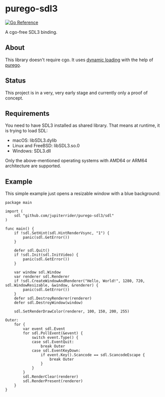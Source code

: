 # purego-sdl3
[![Go Reference](https://pkg.go.dev/badge/github.com/jupiterrider/purego-sdl3/sdl.svg)](https://pkg.go.dev/github.com/jupiterrider/purego-sdl3/sdl)

A cgo-free SDL3 binding.

## About
This library doesn't require cgo. It uses [dynamic loading]("https://en.wikipedia.org/wiki/Dynamic_loading") with the help of [purego](https://github.com/ebitengine/purego).

## Status
This project is in a very, very early stage and currently only a proof of concept.

## Requirements
You need to have SDL3 installed as shared library. That means at runtime, it is trying to load SDL:
- macOS: libSDL3.dylib
- Linux and FreeBSD: libSDL3.so.0
- Windows: SDL3.dll

Only the above-mentioned operating systems with AMD64 or ARM64 architecture are supported.

## Example
This simple example just opens a resizable window with a blue background:

```golang
package main

import (
	sdl "github.com/jupiterrider/purego-sdl3/sdl"
)

func main() {
	if !sdl.SetHint(sdl.HintRenderVsync, "1") {
		panic(sdl.GetError())
	}

	defer sdl.Quit()
	if !sdl.Init(sdl.InitVideo) {
		panic(sdl.GetError())
	}

	var window sdl.Window
	var renderer sdl.Renderer
	if !sdl.CreateWindowAndRenderer("Hello, World!", 1280, 720, sdl.WindowResizable, &window, &renderer) {
		panic(sdl.GetError())
	}
	defer sdl.DestroyRenderer(renderer)
	defer sdl.DestroyWindow(window)

	sdl.SetRenderDrawColor(renderer, 100, 150, 200, 255)

Outer:
	for {
		var event sdl.Event
		for sdl.PollEvent(&event) {
			switch event.Type() {
			case sdl.EventQuit:
				break Outer
			case sdl.EventKeyDown:
				if event.Key().Scancode == sdl.ScancodeEscape {
					break Outer
				}
			}
		}
		sdl.RenderClear(renderer)
		sdl.RenderPresent(renderer)
	}
}
```
